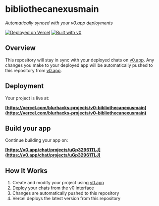 # bibliothecanexusmain

*Automatically synced with your [v0.app](https://v0.app) deployments*

[![Deployed on Vercel](https://img.shields.io/badge/Deployed%20on-Vercel-black?style=for-the-badge&logo=vercel)](https://vercel.com/blurhacks-projects/v0-bibliothecanexusmain)
[![Built with v0](https://img.shields.io/badge/Built%20with-v0.app-black?style=for-the-badge)](https://v0.app/chat/projects/uGp32961TLJ)

## Overview

This repository will stay in sync with your deployed chats on [v0.app](https://v0.app).
Any changes you make to your deployed app will be automatically pushed to this repository from [v0.app](https://v0.app).

## Deployment

Your project is live at:

**[https://vercel.com/blurhacks-projects/v0-bibliothecanexusmain](https://vercel.com/blurhacks-projects/v0-bibliothecanexusmain)**

## Build your app

Continue building your app on:

**[https://v0.app/chat/projects/uGp32961TLJ](https://v0.app/chat/projects/uGp32961TLJ)**

## How It Works

1. Create and modify your project using [v0.app](https://v0.app)
2. Deploy your chats from the v0 interface
3. Changes are automatically pushed to this repository
4. Vercel deploys the latest version from this repository